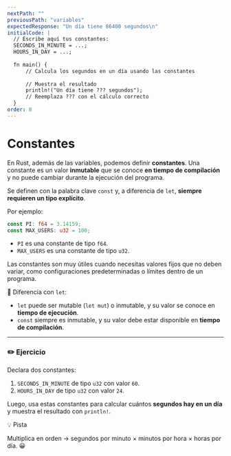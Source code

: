 ```yaml
---
nextPath: ""
previousPath: "variables"
expectedResponse: "Un día tiene 86400 segundos\n"
initialCode: |
  // Escribe aquí tus constantes:
  SECONDS_IN_MINUTE = ...;
  HOURS_IN_DAY = ...;
  
  fn main() {
      // Calcula los segundos en un día usando las constantes
  
      // Muestra el resultado
      println!("Un día tiene ??? segundos");
      // Reemplaza ??? con el cálculo correcto
  }
order: 8
---
```


# Constantes

En Rust, además de las variables, podemos definir **constantes**.
Una constante es un valor **inmutable** que se conoce **en tiempo de compilación** y no puede cambiar durante la ejecución del programa.

Se definen con la palabra clave `const` y, a diferencia de `let`, **siempre requieren un tipo explícito**.

Por ejemplo:

```rust
const PI: f64 = 3.14159;
const MAX_USERS: u32 = 100;
```

* `PI` es una constante de tipo `f64`.
* `MAX_USERS` es una constante de tipo `u32`.

Las constantes son muy útiles cuando necesitas valores fijos que no deben variar, como configuraciones predeterminadas o límites dentro de un programa.

📌 Diferencia con `let`:

* `let` puede ser mutable (`let mut`) o inmutable, y su valor se conoce en **tiempo de ejecución**.
* `const` siempre es inmutable, y su valor debe estar disponible en **tiempo de compilación**.

---

### ✏️ Ejercicio

Declara dos constantes:

1. `SECONDS_IN_MINUTE` de tipo `u32` con valor `60`.
2. `HOURS_IN_DAY` de tipo `u32` con valor `24`.

Luego, usa estas constantes para calcular cuántos **segundos hay en un día** y muestra el resultado con `println!`.

<div class="NOTE">
  <p class="title">💡 Pista</p>
  <p>Multiplica en orden → segundos por minuto × minutos por hora × horas por día. 😀</p>
</div>